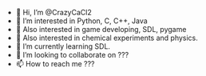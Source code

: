 - 👋 Hi, I’m @CrazyCaCl2
- 👀 I’m interested in Python, C, C++, Java
- 👀 Also interested in game developing, SDL, pygame
- 👀 Also interested in chemical experiments and physics.
- 🌱 I’m currently learning SDL.
- 💞️ I’m looking to collaborate on ???
- 📫 How to reach me ???

<!---
- Woah that's good
- @CrazyCaCl2 (Useless)
- Interested in Python and C
- Also interested in 8-bit computers and old CPUs
- Find me at #$%%&@^$%&%$#
--->

<!---
CrazyCaCl2/CrazyCaCl2 is a ✨ special ✨ repository because its `README.md` (this file) appears on your GitHub profile.
You can click the Preview link to take a look at your changes.
--->

<!---
Ok,I knew that.--15/10/21
--->
